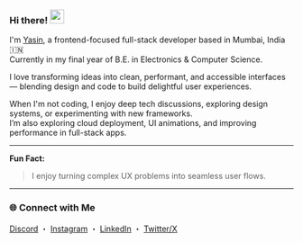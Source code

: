 ### Hi there! <img heigh="25" width="25" style="margin:0px" style="padding:0px" src="https://camo.githubusercontent.com/d04509037f646eab5c2d6d130574ef059fa8eef92e45a139a827a8d06e9d5042/68747470733a2f2f656d6f6a69732e736c61636b6d6f6a69732e636f6d2f656d6f6a69732f696d616765732f313533363335313037352f343539342f626c6f622d776176652e676966">

I'm [Yasin](https://www.linkedin.com/in/yasinmunshi/), a frontend-focused full-stack developer based in Mumbai, India 🇮🇳  
Currently in my final year of B.E. in Electronics & Computer Science.

I love transforming ideas into clean, performant, and accessible interfaces — blending design and code to build delightful user experiences.

When I'm not coding, I enjoy deep tech discussions, exploring design systems, or experimenting with new frameworks.  
I’m also exploring cloud deployment, UI animations, and improving performance in full-stack apps.

---

**Fun Fact:**  
>I enjoy turning complex UX problems into seamless user flows.

---

### 🌐 Connect with Me  
[Discord](https://discord.gg/im_yasin07) ・ [Instagram](https://instagram.com/md_yasinn) ・ [LinkedIn](https://www.linkedin.com/in/yasinmunshi/) ・ [Twitter/X](https://x.com/MohdYasin04)

